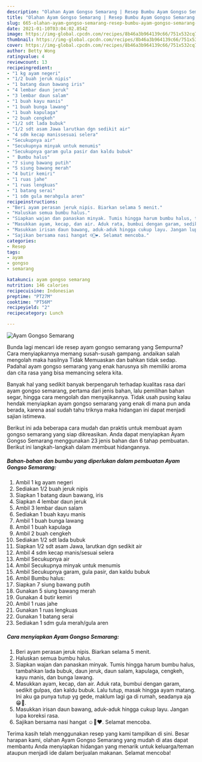 ```yaml
---
description: "Olahan Ayam Gongso Semarang | Resep Bumbu Ayam Gongso Semarang Yang Enak dan Simpel"
title: "Olahan Ayam Gongso Semarang | Resep Bumbu Ayam Gongso Semarang Yang Enak dan Simpel"
slug: 665-olahan-ayam-gongso-semarang-resep-bumbu-ayam-gongso-semarang-yang-enak-dan-simpel
date: 2021-01-10T03:04:02.854Z
image: https://img-global.cpcdn.com/recipes/8b46a3b964139c66/751x532cq70/ayam-gongso-semarang-foto-resep-utama.jpg
thumbnail: https://img-global.cpcdn.com/recipes/8b46a3b964139c66/751x532cq70/ayam-gongso-semarang-foto-resep-utama.jpg
cover: https://img-global.cpcdn.com/recipes/8b46a3b964139c66/751x532cq70/ayam-gongso-semarang-foto-resep-utama.jpg
author: Betty Wong
ratingvalue: 4
reviewcount: 13
recipeingredient:
- "1 kg ayam negeri"
- "1/2 buah jeruk nipis"
- "1 batang daun bawang iris"
- "4 lembar daun jeruk"
- "3 lembar daun salam"
- "1 buah kayu manis"
- "1 buah bunga lawang"
- "1 buah kapulaga"
- "2 buah cengkeh"
- "1/2 sdt lada bubuk"
- "1/2 sdt asam Jawa larutkan dgn sedikit air"
- "4 sdm kecap manissesuai selera"
- "Secukupnya air"
- "Secukupnya minyak untuk menumis"
- "Secukupnya garam gula pasir dan kaldu bubuk"
- " Bumbu halus"
- "7 siung bawang putih"
- "5 siung bawang merah"
- "4 butir kemiri"
- "1 ruas jahe"
- "1 ruas lengkuas"
- "1 batang serai"
- "1 sdm gula merahgula aren"
recipeinstructions:
- "Beri ayam perasan jeruk nipis. Biarkan selama 5 menit."
- "Haluskan semua bumbu halus."
- "Siapkan wajan dan panaskan minyak. Tumis hingga harum bumbu halus, tambahkan lada bubuk, daun jeruk, daun salam, kapulaga, cengkeh, kayu manis, dan bunga lawang."
- "Masukkan ayam, kecap, dan air. Aduk rata, bumbui dengan garam, sedikit gulpas, dan kaldu bubuk. Lalu tutup, masak hingga ayam matang. Ini aku ga punya tutup yg gede, maklum lagi ga di rumah, seadanya aja😁🙏."
- "Masukkan irisan daun bawang, aduk-aduk hingga cukup layu. Jangan lupa koreksi rasa."
- "Sajikan bersama nasi hangat ☺️🤩❤️. Selamat mencoba."
categories:
- Resep
tags:
- ayam
- gongso
- semarang

katakunci: ayam gongso semarang 
nutrition: 146 calories
recipecuisine: Indonesian
preptime: "PT27M"
cooktime: "PT56M"
recipeyield: "2"
recipecategory: Lunch

---
```



![Ayam Gongso Semarang](https://img-global.cpcdn.com/recipes/8b46a3b964139c66/751x532cq70/ayam-gongso-semarang-foto-resep-utama.jpg)

Bunda lagi mencari ide resep ayam gongso semarang yang Sempurna? Cara menyiapkannya memang susah-susah gampang. andaikan salah mengolah maka hasilnya Tidak Memuaskan dan bahkan tidak sedap. Padahal ayam gongso semarang yang enak harusnya sih memiliki aroma dan cita rasa yang bisa memancing selera kita.

Banyak hal yang sedikit banyak berpengaruh terhadap kualitas rasa dari ayam gongso semarang, pertama dari jenis bahan, lalu pemilihan bahan segar, hingga cara mengolah dan menyajikannya. Tidak usah pusing kalau hendak menyiapkan ayam gongso semarang yang enak di mana pun anda berada, karena asal sudah tahu triknya maka hidangan ini dapat menjadi sajian istimewa.




Berikut ini ada beberapa cara mudah dan praktis untuk membuat ayam gongso semarang yang siap dikreasikan. Anda dapat menyiapkan Ayam Gongso Semarang menggunakan 23 jenis bahan dan 6 tahap pembuatan. Berikut ini langkah-langkah dalam membuat hidangannya.

<!--inarticleads1-->

##### Bahan-bahan dan bumbu yang diperlukan dalam pembuatan Ayam Gongso Semarang:

1. Ambil 1 kg ayam negeri
1. Sediakan 1/2 buah jeruk nipis
1. Siapkan 1 batang daun bawang, iris
1. Siapkan 4 lembar daun jeruk
1. Ambil 3 lembar daun salam
1. Sediakan 1 buah kayu manis
1. Ambil 1 buah bunga lawang
1. Ambil 1 buah kapulaga
1. Ambil 2 buah cengkeh
1. Sediakan 1/2 sdt lada bubuk
1. Siapkan 1/2 sdt asam Jawa, larutkan dgn sedikit air
1. Ambil 4 sdm kecap manis/sesuai selera
1. Ambil Secukupnya air
1. Ambil Secukupnya minyak untuk menumis
1. Ambil Secukupnya garam, gula pasir, dan kaldu bubuk
1. Ambil  Bumbu halus:
1. Siapkan 7 siung bawang putih
1. Gunakan 5 siung bawang merah
1. Gunakan 4 butir kemiri
1. Ambil 1 ruas jahe
1. Gunakan 1 ruas lengkuas
1. Gunakan 1 batang serai
1. Sediakan 1 sdm gula merah/gula aren




<!--inarticleads2-->

##### Cara menyiapkan Ayam Gongso Semarang:

1. Beri ayam perasan jeruk nipis. Biarkan selama 5 menit.
1. Haluskan semua bumbu halus.
1. Siapkan wajan dan panaskan minyak. Tumis hingga harum bumbu halus, tambahkan lada bubuk, daun jeruk, daun salam, kapulaga, cengkeh, kayu manis, dan bunga lawang.
1. Masukkan ayam, kecap, dan air. Aduk rata, bumbui dengan garam, sedikit gulpas, dan kaldu bubuk. Lalu tutup, masak hingga ayam matang. Ini aku ga punya tutup yg gede, maklum lagi ga di rumah, seadanya aja😁🙏.
1. Masukkan irisan daun bawang, aduk-aduk hingga cukup layu. Jangan lupa koreksi rasa.
1. Sajikan bersama nasi hangat ☺️🤩❤️. Selamat mencoba.




Terima kasih telah menggunakan resep yang kami tampilkan di sini. Besar harapan kami, olahan Ayam Gongso Semarang yang mudah di atas dapat membantu Anda menyiapkan hidangan yang menarik untuk keluarga/teman ataupun menjadi ide dalam berjualan makanan. Selamat mencoba!

